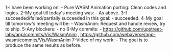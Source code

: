 1-I have been working on: - Pure WASM Animation porting: Clean codes and logics.
2-My goal till today's meeting was: - As above.
3-I succeeded/failed/partially succeeded in this goal: - succeeded.
4-My goal till tomorrow's meeting will be: - WasmAnim: Request and handle review, try to ship.
5-Any blockers: - no
6-My commits: - https://github.com/upstreet-labs/app/commits/Vis/WasmAnim , https://github.com/webaverse/app-wasm/commits/Vis/WasmAnim
7-Video of my work: - The goal is to produce the same results as before.